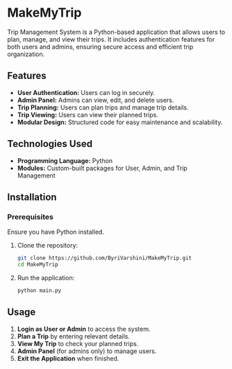 # MakeMyTrip

Trip Management System is a Python-based application that allows users to plan, manage, and view their trips. It includes authentication features for both users and admins, ensuring secure access and efficient trip organization.

## Features
- **User Authentication:** Users can log in securely.
- **Admin Panel:** Admins can view, edit, and delete users.
- **Trip Planning:** Users can plan trips and manage trip details.
- **Trip Viewing:** Users can view their planned trips.
- **Modular Design:** Structured code for easy maintenance and scalability.

## Technologies Used
- **Programming Language:** Python
- **Modules:** Custom-built packages for User, Admin, and Trip Management

## Installation

### Prerequisites
Ensure you have Python installed.

1. Clone the repository:
   ```bash
   git clone https://github.com/ByriVarshini/MakeMyTrip.git
   cd MakeMyTrip
   ```

2. Run the application:
   ```bash
   python main.py
   ```

## Usage
1. **Login as User or Admin** to access the system.
2. **Plan a Trip** by entering relevant details.
3. **View My Trip** to check your planned trips.
4. **Admin Panel** (for admins only) to manage users.
5. **Exit the Application** when finished.


